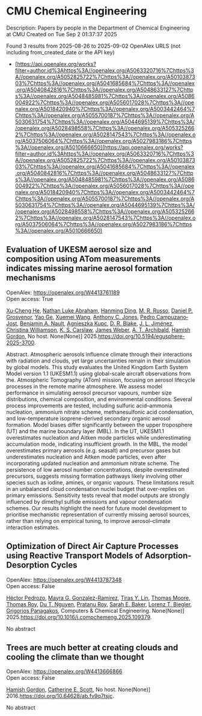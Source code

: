 # CMU Chemical Engineering
Description: Papers by people in the Department of Chemical Engineering at CMU
Created on Tue Sep  2 01:37:37 2025

Found 3 results from 2025-08-26 to 2025-09-02
OpenAlex URLS (not including from_created_date or the API key)
- [https://api.openalex.org/works?filter=author.id%3Ahttps%3A//openalex.org/A5063320716%7Chttps%3A//openalex.org/A5052825722%7Chttps%3A//openalex.org/A5010387303%7Chttps%3A//openalex.org/A5041685684%7Chttps%3A//openalex.org/A5040842816%7Chttps%3A//openalex.org/A5048633127%7Chttps%3A//openalex.org/A5048485981%7Chttps%3A//openalex.org/A5086004922%7Chttps%3A//openalex.org/A5056017028%7Chttps%3A//openalex.org/A5018420940%7Chttps%3A//openalex.org/A5003442464%7Chttps%3A//openalex.org/A5055700187%7Chttps%3A//openalex.org/A5030631754%7Chttps%3A//openalex.org/A5044695139%7Chttps%3A//openalex.org/A5028498558%7Chttps%3A//openalex.org/A5053252662%7Chttps%3A//openalex.org/A5028147543%7Chttps%3A//openalex.org/A5037506064%7Chttps%3A//openalex.org/A5027983186%7Chttps%3A//openalex.org/A5010666650](https://api.openalex.org/works?filter=author.id%3Ahttps%3A//openalex.org/A5063320716%7Chttps%3A//openalex.org/A5052825722%7Chttps%3A//openalex.org/A5010387303%7Chttps%3A//openalex.org/A5041685684%7Chttps%3A//openalex.org/A5040842816%7Chttps%3A//openalex.org/A5048633127%7Chttps%3A//openalex.org/A5048485981%7Chttps%3A//openalex.org/A5086004922%7Chttps%3A//openalex.org/A5056017028%7Chttps%3A//openalex.org/A5018420940%7Chttps%3A//openalex.org/A5003442464%7Chttps%3A//openalex.org/A5055700187%7Chttps%3A//openalex.org/A5030631754%7Chttps%3A//openalex.org/A5044695139%7Chttps%3A//openalex.org/A5028498558%7Chttps%3A//openalex.org/A5053252662%7Chttps%3A//openalex.org/A5028147543%7Chttps%3A//openalex.org/A5037506064%7Chttps%3A//openalex.org/A5027983186%7Chttps%3A//openalex.org/A5010666650)

## Evaluation of UKESM aerosol size and composition using ATom measurements indicates missing marine aerosol formation mechanisms   

OpenAlex: https://openalex.org/W4413761189    
Open access: True
    
[Xu‐Cheng He](https://openalex.org/A5043129752), [Nathan Luke Abraham](https://openalex.org/A5078321071), [Hanming Ding](https://openalex.org/A5028462074), [M. R. Russo](https://openalex.org/A5039808740), [Daniel P. Grosvenor](https://openalex.org/A5028113214), [Yao Ge](https://openalex.org/A5046345910), [Xuemei Wang](https://openalex.org/A5100390606), [Anthony C. Jones](https://openalex.org/A5025245146), [Pedro Campuzano‐Jost](https://openalex.org/A5025491485), [Benjamin A. Nault](https://openalex.org/A5005329534), [Agnieszka Kupc](https://openalex.org/A5023718996), [D. R. Blake](https://openalex.org/A5046694694), [J. L. Jiménez](https://openalex.org/A5081595136), [Christina Williamson](https://openalex.org/A5088165219), [K. S. Carslaw](https://openalex.org/A5061310552), [James Weber](https://openalex.org/A5045012555), [A. T. Archibald](https://openalex.org/A5042559521), [Hamish Gordon](https://openalex.org/A5086004922), No host. None(None)] 2025.https://doi.org/10.5194/egusphere-2025-3700.
    
Abstract. Atmospheric aerosols influence climate through their interactions with radiation and clouds, yet large uncertainties remain in their simulation by global models. This study evaluates the United Kingdom Earth System Model version 1.1 (UKESM1.1) using global-scale aircraft observations from the. Atmospheric Tomography (ATom) mission, focusing on aerosol lifecycle processes in the remote marine atmosphere. We assess model performance in simulating aerosol precursor vapours, number size distributions, chemical composition, and environmental conditions. Several process improvements are tested, including sulfuric acid–ammonia nucleation, ammonium nitrate scheme, methanesulfonic acid condensation, and low-temperature isoprene-derived secondary organic aerosol formation. Model biases differ significantly between the upper troposphere (UT) and the marine boundary layer (MBL). In the UT, UKESM1.1 overestimates nucleation and Aitken mode particles while underestimating accumulation mode, indicating insufficient growth. In the MBL, the model overestimates primary aerosols (e.g. seasalt) and precursor gases but underestimates nucleation and Aitken mode particles, even after incorporating updated nucleation and ammonium nitrate scheme. The persistence of low aerosol number concentrations, despite overestimated precursors, suggests missing formation pathways likely involving other species such as iodine, amines, or organic vapours. These limitations result in an unbalanced cloud condensation nuclei budget that over-replies on primary emissions. Sensitivity tests reveal that model outputs are strongly influenced by dimethyl sulfide emissions and vapour condensation schemes. Our results highlight the need for future model development to prioritise mechanistic representation of currently missing aerosol sources, rather than relying on empirical tuning, to improve aerosol–climate interaction estimates.    

    

## Optimization of Direct Air Capture Processes using Reactive Transport Models of Adsorption-Desorption Cycles   

OpenAlex: https://openalex.org/W4413787348    
Open access: False
    
[Héctor Pedrozo](https://openalex.org/A5079899169), [Mayra G. Gonzalez-Ramirez](https://openalex.org/A5119461633), [Tiras Y. Lin](https://openalex.org/A5068663944), [Thomas Moore](https://openalex.org/A5061541871), [Thomas Roy](https://openalex.org/A5045383567), [Du T. Nguyen](https://openalex.org/A5073617416), [Pratanu Roy](https://openalex.org/A5001937976), [Sarah E. Baker](https://openalex.org/A5101188452), [Lorenz T. Biegler](https://openalex.org/A5052825722), [Grigorios Panagakos](https://openalex.org/A5028498558), Computers & Chemical Engineering. None(None)] 2025.https://doi.org/10.1016/j.compchemeng.2025.109379.
    
No abstract    

    

## Trees are much better at creating clouds and cooling the climate than we thought   

OpenAlex: https://openalex.org/W4413666866    
Open access: False
    
[Hamish Gordon](https://openalex.org/A5086004922), [Catherine E. Scott](https://openalex.org/A5018704667), No host. None(None)] 2016.https://doi.org/10.64628/ab.fv9q7tsjc.
    
No abstract    

    

